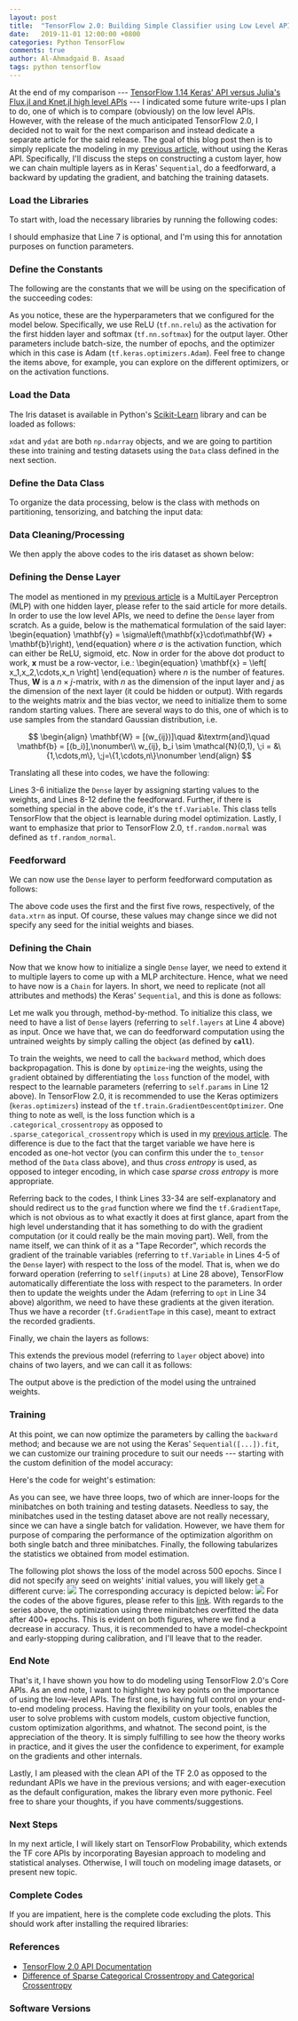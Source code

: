 ```yaml
---
layout: post
title:  "TensorFlow 2.0: Building Simple Classifier using Low Level APIs"
date:   2019-11-01 12:00:00 +0800
categories: Python TensorFlow
comments: true
author: Al-Ahmadgaid B. Asaad
tags: python tensorflow
---
```

At the end of my comparison --- <a href="https://estadistika.github.io/julia/python/packages/knet/flux/tensorflow/machine-learning/deep-learning/2019/06/20/Deep-Learning-Exploring-High-Level-APIs-of-Knet.jl-and-Flux.jl-in-comparison-to-Tensorflow-Keras.html">TensorFlow 1.14 Keras' API versus Julia's Flux.jl and Knet.jl high level APIs</a> --- I indicated some future write-ups I plan to do, one of which is to compare (obviously) on the low level APIs. However, with the release of the much anticipated TensorFlow 2.0, I decided not to wait for the next comparison and instead dedicate a separate article for the said release. The goal of this blog post then is to simply replicate the modeling in my <a href="https://estadistika.github.io/julia/python/packages/knet/flux/tensorflow/machine-learning/deep-learning/2019/06/20/Deep-Learning-Exploring-High-Level-APIs-of-Knet.jl-and-Flux.jl-in-comparison-to-Tensorflow-Keras.html">previous article</a>, without using the Keras API. Specifically, I'll discuss the steps on constructing a custom layer, how we can chain multiple layers as in Keras' <code>Sequential</code>, do a feedforward, a backward by updating the gradient, and batching the training datasets. 

### Load the Libraries
To start with, load the necessary libraries by running the following codes:
<script src="https://gist.github.com/alstat/6ca5094612c2031fa80a6ca42fac34b7.js"></script>
I should emphasize that Line 7 is optional, and I'm using this for annotation purposes on function parameters.

### Define the Constants
The following are the constants that we will be using on the specification of the succeeding codes:
<script src="https://gist.github.com/alstat/454aa49e0ccf7d3ca86d65c35a1002c7.js"></script>
As you notice, these are the hyperparameters that we configured for the model below. Specifically, we use ReLU (<code>tf.nn.relu</code>) as the activation for the first hidden layer and softmax (<code>tf.nn.softmax</code>) for the output layer. Other parameters include batch-size, the number of epochs, and the optimizer which in this case is Adam (<code>tf.keras.optimizers.Adam</code>). Feel free to change the items above, for example, you can explore on the different optimizers, or on the activation functions. 

### Load the Data
The Iris dataset is available in Python's <a href="https://scikit-learn.org/">Scikit-Learn</a> library and can be loaded as follows:
<script src="https://gist.github.com/alstat/80e748cd186d94d51736348d607efc03.js"></script>
<code>xdat</code> and <code>ydat</code> are both <code>np.ndarray</code> objects, and we are going to partition these into training and testing datasets using the <code>Data</code> class defined in the next section.

### Define the Data Class
To organize the data processing, below is the class with methods on partitioning, tensorizing, and batching the input data:
<script src="https://gist.github.com/alstat/e24d40807d6816b92076c300b57a4bce.js"></script>

### Data Cleaning/Processing
We then apply the above codes to the iris dataset as shown below:
<script src="https://gist.github.com/alstat/0284a46ed09b92bcf19de4e5cee527d2.js"></script>

<!-- The unit that TensorFlow crunches during computation is of type <code>tf.Tensor</code>. Thus, we need to convert the <code>np.ndarray</code> to <code>tf.Tensor</code> objects, as in Lines 2-5 above. -->

### Defining the Dense Layer
The model as mentioned in my <a href="https://estadistika.github.io/julia/python/packages/knet/flux/tensorflow/machine-learning/deep-learning/2019/06/20/Deep-Learning-Exploring-High-Level-APIs-of-Knet.jl-and-Flux.jl-in-comparison-to-Tensorflow-Keras.html">previous article</a> is a MultiLayer Perceptron (MLP) with one hidden layer, please refer to the said article for more details. In order to use the low level APIs, we need to define the <code>Dense</code> layer from scratch. As a guide, below is the mathematical formulation of the said layer:
\begin{equation}
\mathbf{y} = \sigma\left\(\mathbf{x}\cdot\mathbf{W} +  \mathbf{b}\right\),
\end{equation}
where $\sigma$ is the activation function, which can either be ReLU, sigmoid, etc. Now in order for the above dot product to work, $\mathbf{x}$ must be a row-vector, i.e.:
\begin{equation}
\mathbf{x} = \left\[
  x_1,x_2,\cdots,x_n 
\right\]
\end{equation}
where $n$ is the number of features. Thus, $\mathbf{W}$ is a $n\times j$-matrix, with $n$ as the dimension of the input layer and  $j$ as the dimension of the next layer (it could be hidden or output). With regards to the weights matrix and the bias vector, we need to initialize them to some random starting values. There are several ways to do this, one of which is to use samples from the standard Gaussian distribution, i.e. 

$$
\begin{align}
\mathbf{W} = [(w_{ij})]\quad &\textrm{and}\quad \mathbf{b} = [(b_i)],\nonumber\\
w_{ij}, b_i \sim \mathcal{N}(0,1), \;i = &\{1,\cdots,m\}, \;j=\{1,\cdots,n\}\nonumber
\end{align}
$$

Translating all these into codes, we have the following:
<script src="https://gist.github.com/alstat/6b743375c1b3b5a468de559f77408aa7.js"></script>
Lines 3-6 initialize the <code>Dense</code> layer by assigning starting values to the weights, and Lines 8-12 define the feedforward. Further, if there is something special in the above code, it's the <code>tf.Variable</code>. This class tells TensorFlow that the object is learnable during model optimization. Lastly, I want to emphasize that prior to TensorFlow 2.0, <code>tf.random.normal</code> was defined as <code>tf.random_normal</code>. 

### Feedforward
We can now use the <code>Dense</code> layer to perform feedforward computation as follows:
<script src="https://gist.github.com/alstat/7ade32577acd6c5f22007eaa6e3ac894.js"></script>
The above code uses the first and the first five rows, respectively, of the <code>data.xtrn</code> as input. Of course, these values may change since we did not specify any seed for the initial weights and biases.

### Defining the Chain
Now that we know how to initialize a single <code>Dense</code> layer, we need to extend it to multiple layers to come up with a MLP architecture. Hence, what we need to have now is a <code>Chain</code> for layers. In short, we need to replicate (not all attributes and methods) the Keras' <code>Sequential</code>, and this is done as follows:
<script src="https://gist.github.com/alstat/832bf930c99beeae550c93c3d8fbb0e8.js"></script>
Let me walk you through, method-by-method. To initialize this class, we need to have a list of <code>Dense</code> layers (referring to <code>self.layers</code> at Line 4 above) as input. Once we have that, we can do feedforward computation using the untrained weights by simply calling the object (as defined by <code>__call__</code>). 

To train the weights, we need to call the <code>backward</code> method, which does backpropagation. This is done by <code>optimize</code>-ing the weights, using the <code>grad</code>ient obtained by differentiating the <code>loss</code> function of the model, with respect to the learnable parameters (referring to <code>self.params</code> in Line 12 above). In TensorFlow 2.0, it is recommended to use the Keras optimizers (<code>keras.optimizers</code>) instead of the <code>tf.train.GradientDescentOptimizer</code>. One thing to note as well, is the loss function which is a <code>.categorical_crossentropy</code> as opposed to <code>.sparse_categorical_crossentropy</code> which is used in my <a href="https://estadistika.github.io/julia/python/packages/knet/flux/tensorflow/machine-learning/deep-learning/2019/06/20/Deep-Learning-Exploring-High-Level-APIs-of-Knet.jl-and-Flux.jl-in-comparison-to-Tensorflow-Keras.html">previous article</a>. The difference is due to the fact that the target variable we have here is encoded as one-hot vector (you can confirm this under the <code>to_tensor</code> method of the <code>Data</code> class above), and thus <i>cross entropy</i> is used, as opposed to integer encoding, in which case <i>sparse cross entropy</i> is more appropriate. 

Referring back to the codes, I think Lines 33-34 are self-explanatory and should redirect us to the <code>grad</code> function where we find the <code>tf.GradientTape</code>, which is not obvious as to what exactly it does at first glance, apart from the high level understanding that it has something to do with the gradient computation (or it could really be the main moving part). Well, from the name itself, we can think of it as a "Tape Recorder", which records the gradient of the trainable variables (referring to <code>tf.Variable</code> in Lines 4-5 of the <code>Dense</code> layer) with respect to the loss of the model. That is, when we do forward operation (referring to <code>self(inputs)</code> at Line 28 above), TensorFlow automatically differentiate the loss with respect to the parameters. In order then to update the weights under the Adam (referring to <code>opt</code> in Line 34 above) algorithm, we need to have these gradients at the given iteration. Thus we have a recorder (<code>tf.GradientTape</code> in this case), meant to extract the recorded gradients.

Finally, we chain the layers as follows:
<script src="https://gist.github.com/alstat/94cbf6f01918a7d19d370cbc7b4cc83b.js"></script>
This extends the previous model (referring to <code>layer</code> object above) into chains of two layers, and we can call it as follows:
<script src="https://gist.github.com/alstat/f71a1f966ede34a473ee4308ca6a0dc6.js"></script>
The output above is the prediction of the model using the untrained weights.

### Training
At this point, we can now optimize the parameters by calling the <code>backward</code> method; and because we are not using the Keras' <code>Sequential([...]).fit</code>, we can customize our training procedure to suit our needs --- starting with the custom definition of the model accuracy:
<script src="https://gist.github.com/alstat/757b6796c9cd62c9b6bbadec179c254f.js"></script>
Here's the code for weight's estimation:
<script src="https://gist.github.com/alstat/6e515094992afecb508bfd3ec5e0d7bf.js"></script>
As you can see, we have three loops, two of which are inner-loops for the minibatches on both training and testing datasets. Needless to say, the minibatches used in the testing dataset above are not really necessary, since we can have a single batch for validation. However, we have them for purpose of comparing the performance of the optimization algorithm on both single batch and three minibatches. Finally, the following tabularizes the statistics we obtained from model estimation.
<script src="https://gist.github.com/alstat/35a1f774a548e60198e9773c79edca6a.js"></script>
The following plot shows the loss of the model across 500 epochs. Since I did not specify any seed on weights' initial values, you will likely get a different curve:
<img src="https://drive.google.com/uc?export=view&id=1PPMJVt2RPtj7OYnTlPGbpOqS9ffzv89O">
The corresponding accuracy is depicted below:
<img src="https://drive.google.com/uc?export=view&id=1ROu_mLT7t2D4RFj79YF17g9b-GXXIQAM">
For the codes of the above figures, please refer to this <a href="https://gist.github.com/alstat/a2f7f2725a2456ddfe86b83f9e6c1df6">link</a>. With regards to the series above, the optimization using three minibatches overfitted the data after 400+ epochs. This is evident on both figures, where we find a decrease in accuracy. Thus, it is recommended to have a model-checkpoint and early-stopping during calibration, and I'll leave that to the reader.

### End Note
That's it, I have shown you how to do modeling using TensorFlow 2.0's Core APIs. As an end note, I want to highlight two key points on the importance of using the low-level APIs. The first one, is having full control on your end-to-end modeling process. Having the flexibility on your tools, enables the user to solve problems with custom models, custom objective function, custom optimization algorithms, and whatnot. The second point, is the appreciation of the theory. It is simply fulfilling to see how the theory works in practice, and it gives the user the confidence to experiment, for example on the gradients and other internals. 

Lastly, I am pleased with the clean API of the TF 2.0 as opposed to the redundant APIs we have in the previous versions; and with eager-execution as the default configuration, makes the library even more pythonic. Feel free to share your thoughts, if you have comments/suggestions.

### Next Steps
In my next article, I will likely start on TensorFlow Probability, which extends the TF core APIs by incorporating Bayesian approach to modeling and statistical analyses. Otherwise, I will touch on modeling image datasets, or present new topic.

### Complete Codes
If you are impatient, here is the complete code excluding the plots. This should work after installing the required libraries:
<script src="https://gist.github.com/alstat/8e5af440bc199b8ee8dfc53056c848ec.js"></script>

### References
* <a href="https://www.tensorflow.org/api/stable">TensorFlow 2.0 API Documentation</a>
* <a href="https://datascience.stackexchange.com/questions/41921/sparse-categorical-crossentropy-vs-categorical-crossentropy-keras-accuracy">Difference of Sparse Categorical Crossentropy and Categorical Crossentropy</a>

### Software Versions
<script src="https://gist.github.com/alstat/662ddb50fbe5c61bbebd6dbb6bf21e20.js"></script>